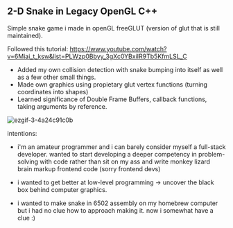 ## 2-D Snake in Legacy OpenGL C++

Simple snake game i made in openGL freeGLUT (version of glut that is still maintained).

Followed this tutorial: https://www.youtube.com/watch?v=6Miai_t_ksw&list=PLWzp0Bbyy_3gXc0YBxiIR9Tb5KfmLSL_C

- Added my own collision detection with snake bumping into itself as well as a few other small things.
- Made own graphics using propietary glut vertex functions (turning coordinates into shapes)
- Learned significance of Double Frame Buffers, callback functions, taking arguments by reference.


![ezgif-3-4a24c91c0b](https://user-images.githubusercontent.com/62809897/180628218-18504688-b729-4eff-a1d3-6f6bebc8401a.gif)


intentions:
- i'm an amateur programmer and i can barely consider myself a full-stack developer. wanted to start developing a deeper competency in problem-solving
  with code rather than sit on my ass and write monkey lizard brain markup frontend code (sorry frontend devs)

- i wanted to get better at low-level programming -> uncover the black box behind computer graphics. 
- i wanted to make snake in 6502 assembly on my homebrew computer but i had no clue how to approach making it. now i somewhat have a clue :)
